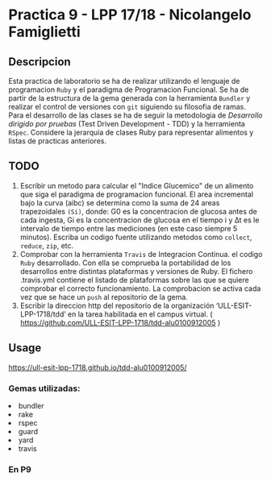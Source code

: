 # Practica 9 - LPP 17/18 - Nicolangelo Famiglietti

## Descripcion

Esta practica de laboratorio se ha de realizar utilizando el lenguaje de programacion `Ruby` y el paradigma de Programacion Funcional.
Se ha de partir de la estructura de la gema generada con la herramienta `Bundler` y realizar el control de versiones con `git` siguiendo su filosofia de ramas.
Para el desarrollo de las clases se ha de seguir la metodologia de *Desarrollo dirigido por pruebas*
(Test Driven Development - TDD) y la herramienta `RSpec`.
Considere la jerarquia de clases Ruby para representar alimentos y listas de practicas anteriores.

## TODO

1.  Escribir un metodo para calcular el "Indice Glucemico" de un alimento que siga el paradigma de programacion funcional.
El area incremental bajo la curva (aibc) se determina como la suma de 24 areas trapezoidales `(Si)`, donde: G0 es la concentracion de glucosa antes de cada ingesta, Gi es la concentracion de glucosa en el tiempo i y ∆t es le intervalo de tiempo entre las mediciones (en este caso siempre 5 minutos).
Escriba un codigo fuente utilizando metodos como `collect`, `reduce`, `zip`, etc.
2.  Comprobar con la herramienta `Travis` de Integracion Continua. el codigo `Ruby` desarrollado.
Con ella se comprueba la portabilidad de los desarrollos entre distintas plataformas y versiones de Ruby.
El fichero .travis.yml contiene el listado de plataformas sobre las que se quiere comprobar el correcto funcionamiento.
La comprobacion se activa cada vez que se hace un `push` al repositorio de la gema.
3. Escribir la direccion http del repositorio de la organización ‘ULL-ESIT-LPP-1718/tdd’ en la tarea habilitada en el campus virtual. ( https://github.com/ULL-ESIT-LPP-1718/tdd-alu0100912005 )

## Usage
https://ull-esit-lpp-1718.github.io/tdd-alu0100912005/ 
### Gemas utilizadas:

<li>bundler</li>
<li>rake</li>
<li>rspec</li>
<li>guard</li>
<li>yard</li>
<li>travis</li>

### En P9